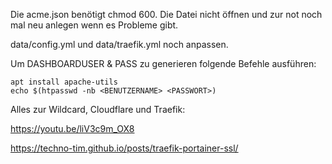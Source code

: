 Die acme.json benötigt chmod 600.
Die Datei nicht öffnen und zur not noch mal neu anlegen wenn es Probleme gibt.

data/config.yml und data/traefik.yml noch anpassen.

Um DASHBOARDUSER & PASS zu generieren folgende Befehle ausführen:

```
apt install apache-utils
echo $(htpasswd -nb <BENUTZERNAME> <PASSWORT>)
```

Alles zur Wildcard, Cloudflare und Traefik:

https://youtu.be/liV3c9m_OX8


https://techno-tim.github.io/posts/traefik-portainer-ssl/
